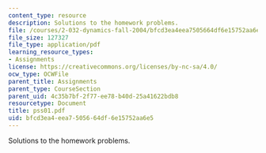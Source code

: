 ```yaml
---
content_type: resource
description: Solutions to the homework problems.
file: /courses/2-032-dynamics-fall-2004/bfcd3ea4eea7505664df6e15752aa6e5_pss01.pdf
file_size: 127327
file_type: application/pdf
learning_resource_types:
- Assignments
license: https://creativecommons.org/licenses/by-nc-sa/4.0/
ocw_type: OCWFile
parent_title: Assignments
parent_type: CourseSection
parent_uid: 4c35b7bf-2f77-ee78-b40d-25a41622bdb8
resourcetype: Document
title: pss01.pdf
uid: bfcd3ea4-eea7-5056-64df-6e15752aa6e5
---
```

Solutions to the homework problems.